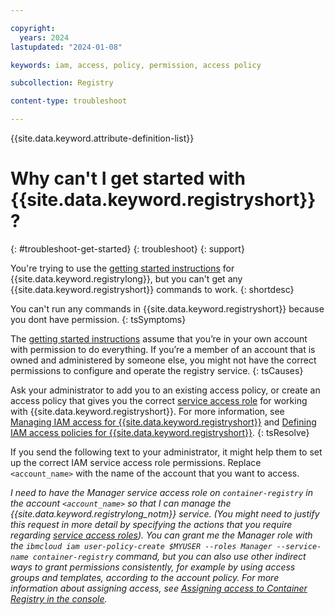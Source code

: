 ```yaml
---

copyright:
  years: 2024
lastupdated: "2024-01-08"

keywords: iam, access, policy, permission, access policy

subcollection: Registry

content-type: troubleshoot

---
```


{{site.data.keyword.attribute-definition-list}}

# Why can't I get started with {{site.data.keyword.registryshort}}?
{: #troubleshoot-get-started}
{: troubleshoot}
{: support}

You're trying to use the [getting started instructions](/docs/Registry?topic=Registry-getting-started) for {{site.data.keyword.registrylong}}, but you can't get any {{site.data.keyword.registryshort}} commands to work.
{: shortdesc}

You can't run any commands in {{site.data.keyword.registryshort}} because you dont have permission.
{: tsSymptoms}

The [getting started instructions](/docs/Registry?topic=Registry-getting-started) assume that you’re in your own account with permission to do everything. If you’re a member of an account that is owned and administered by someone else, you might not have the correct permissions to configure and operate the registry service.
{: tsCauses}

Ask your administrator to add you to an existing access policy, or create an access policy that gives you the correct [service access role](/docs/Registry?topic=Registry-iam&interface=ui#service_access_roles) for working with {{site.data.keyword.registryshort}}. For more information, see [Managing IAM access for {{site.data.keyword.registryshort}}](/docs/Registry?topic=Registry-iam&interface=ui) and [Defining IAM access policies for {{site.data.keyword.registryshort}}](/docs/Registry?topic=Registry-user).
{: tsResolve}

If you send the following text to your administrator, it might help them to set up the correct IAM service access role permissions. Replace `<account_name>` with the name of the account that you want to access.

*I need to have the Manager service access role on `container-registry` in the account `<account_name>` so that I can manage the {{site.data.keyword.registrylong_notm}} service. (You might need to justify this request in more detail by specifying the actions that you require regarding [service access roles](/docs/Registry?topic=Registry-iam&interface=ui#service_access_roles)). You can grant me the Manager role with the `ibmcloud iam user-policy-create $MYUSER --roles Manager --service-name container-registry` command, but you can also use other indirect ways to grant permissions consistently, for example by using access groups and templates, according to the account policy. For more information about assigning access, see [Assigning access to Container Registry in the console](/docs/Registry?topic=Registry-iam&interface=ui#registry_iam_assign-access-console).*
